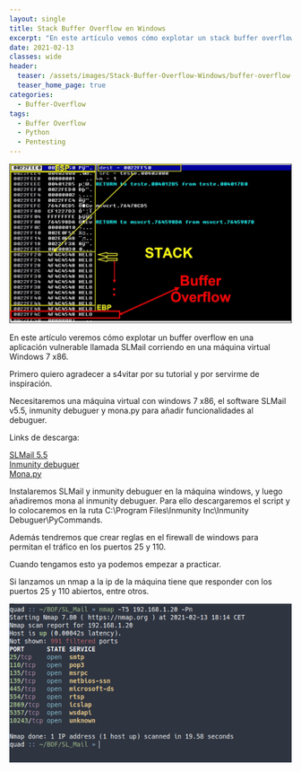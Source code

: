 ```yaml
---
layout: single
title: Stack Buffer Overflow en Windows
excerpt: "En este artículo vemos cómo explotar un stack buffer overflow en una aplicación vulnerable llamada SLMail corriendo en una máquina virtual con windows 7 x86."
date: 2021-02-13
classes: wide
header:
  teaser: /assets/images/Stack-Buffer-Overflow-Windows/buffer-overflow-windows.jpg
  teaser_home_page: true
categories:
  - Buffer-Overflow
tags:
  - Buffer Overflow
  - Python
  - Pentesting
---
```


![](/assets/images/Stack-Buffer-Overflow-Windows/buffer-overflow-windows.jpg)

En este artículo veremos cómo explotar un buffer overflow en una aplicación vulnerable llamada SLMail corriendo en una máquina virtual Windows 7 x86.

Primero quiero agradecer a s4vitar por su tutorial y por servirme de inspiración.

Necesitaremos una máquina virtual con windows 7 x86, el software SLMail v5.5, inmunity debuguer y mona.py para añadir funcionalidades al debuguer.

Links de descarga:

[SLMail 5.5](https://slmail.software.informer.com/5.5/)<br>
[Inmunity debuguer](https://www.immunityinc.com/products/debugger/)<br>
[Mona.py](https://github.com/corelan/mona/blob/master/mona.py)<br>

Instalaremos SLMail y inmunity debuguer en la máquina windows, y luego añadiremos mona al inmunity debuguer. Para ello descargaremos el script y lo colocaremos en la ruta C:\Program Files\Inmunity Inc\Inmunity Debuguer\PyCommands\.

Además tendremos que crear reglas en el firewall de windows para permitan el tráfico en los puertos 25 y 110.

Cuando tengamos esto ya podemos empezar a practicar.

Si lanzamos un nmap a la ip de la máquina tiene que responder con los puertos 25 y 110 abiertos, entre otros.

![](/assets/images/Stack-Buffer-Overflow-Windows/nmap-slmail.png)


